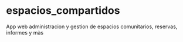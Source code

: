 # espacios_compartidos
App web administracion y gestion de espacios comunitarios, reservas, informes y màs
